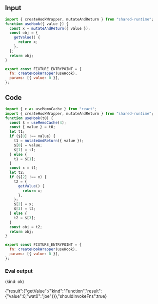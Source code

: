 
## Input

```javascript
import { createHookWrapper, mutateAndReturn } from "shared-runtime";
function useHook({ value }) {
  const x = mutateAndReturn({ value });
  const obj = {
    getValue() {
      return x;
    },
  };
  return obj;
}

export const FIXTURE_ENTRYPOINT = {
  fn: createHookWrapper(useHook),
  params: [{ value: 0 }],
};

```

## Code

```javascript
import { c as useMemoCache } from "react";
import { createHookWrapper, mutateAndReturn } from "shared-runtime";
function useHook(t0) {
  const $ = useMemoCache(4);
  const { value } = t0;
  let t1;
  if ($[0] !== value) {
    t1 = mutateAndReturn({ value });
    $[0] = value;
    $[1] = t1;
  } else {
    t1 = $[1];
  }
  const x = t1;
  let t2;
  if ($[2] !== x) {
    t2 = {
      getValue() {
        return x;
      },
    };
    $[2] = x;
    $[3] = t2;
  } else {
    t2 = $[3];
  }
  const obj = t2;
  return obj;
}

export const FIXTURE_ENTRYPOINT = {
  fn: createHookWrapper(useHook),
  params: [{ value: 0 }],
};

```
      
### Eval output
(kind: ok) <div>{"result":{"getValue":{"kind":"Function","result":{"value":0,"wat0":"joe"}}},"shouldInvokeFns":true}</div>